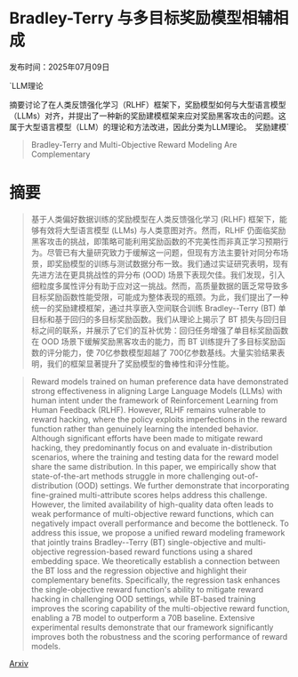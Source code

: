 # Bradley-Terry 与多目标奖励模型相辅相成

发布时间：2025年07月09日

`LLM理论

摘要讨论了在人类反馈强化学习（RLHF）框架下，奖励模型如何与大型语言模型（LLMs）对齐，并提出了一种新的奖励建模框架来应对奖励黑客攻击的问题。这属于大型语言模型（LLM）的理论和方法改进，因此分类为LLM理论。` `奖励建模`

> Bradley-Terry and Multi-Objective Reward Modeling Are Complementary

# 摘要

> 基于人类偏好数据训练的奖励模型在人类反馈强化学习 (RLHF) 框架下，能够有效将大型语言模型 (LLMs) 与人类意图对齐。然而，RLHF 仍面临奖励黑客攻击的挑战，即策略可能利用奖励函数的不完美性而非真正学习预期行为。尽管已有大量研究致力于缓解这一问题，但现有方法主要针对同分布场景，即奖励模型的训练与测试数据分布一致。我们通过实证研究表明，现有先进方法在更具挑战性的异分布 (OOD) 场景下表现欠佳。我们发现，引入细粒度多属性评分有助于应对这一挑战。然而，高质量数据的匮乏常导致多目标奖励函数性能受限，可能成为整体表现的瓶颈。为此，我们提出了一种统一的奖励建模框架，通过共享嵌入空间联合训练 Bradley--Terry (BT) 单目标和基于回归的多目标奖励函数。我们从理论上揭示了 BT 损失与回归目标之间的联系，并展示了它们的互补优势：回归任务增强了单目标奖励函数在 OOD 场景下缓解奖励黑客攻击的能力，而 BT 训练提升了多目标奖励函数的评分能力，使 70亿参数模型超越了 700亿参数基线。大量实验结果表明，我们的框架显著提升了奖励模型的鲁棒性和评分性能。

> Reward models trained on human preference data have demonstrated strong effectiveness in aligning Large Language Models (LLMs) with human intent under the framework of Reinforcement Learning from Human Feedback (RLHF). However, RLHF remains vulnerable to reward hacking, where the policy exploits imperfections in the reward function rather than genuinely learning the intended behavior. Although significant efforts have been made to mitigate reward hacking, they predominantly focus on and evaluate in-distribution scenarios, where the training and testing data for the reward model share the same distribution. In this paper, we empirically show that state-of-the-art methods struggle in more challenging out-of-distribution (OOD) settings. We further demonstrate that incorporating fine-grained multi-attribute scores helps address this challenge. However, the limited availability of high-quality data often leads to weak performance of multi-objective reward functions, which can negatively impact overall performance and become the bottleneck. To address this issue, we propose a unified reward modeling framework that jointly trains Bradley--Terry (BT) single-objective and multi-objective regression-based reward functions using a shared embedding space. We theoretically establish a connection between the BT loss and the regression objective and highlight their complementary benefits. Specifically, the regression task enhances the single-objective reward function's ability to mitigate reward hacking in challenging OOD settings, while BT-based training improves the scoring capability of the multi-objective reward function, enabling a 7B model to outperform a 70B baseline. Extensive experimental results demonstrate that our framework significantly improves both the robustness and the scoring performance of reward models.

[Arxiv](https://arxiv.org/abs/2507.07375)